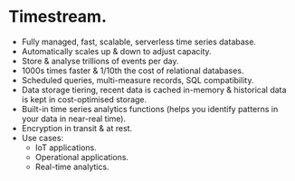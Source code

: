 # **Timestream.**

* Fully managed, fast, scalable, serverless time series database.
* Automatically scales up & down to adjust capacity.
* Store & analyse trillions of events per day.
* 1000s times faster & 1/10th the cost of relational databases.
* Scheduled queries, multi-measure records, SQL compatibility.
* Data storage tiering, recent data is cached in-memory & historical data is kept in cost-optimised storage.
* Built-in time series analytics functions (helps you identify patterns in your data in near-real time).
* Encryption in transit & at rest.
* Use cases:
    * IoT applications.
    * Operational applications.
    * Real-time analytics.